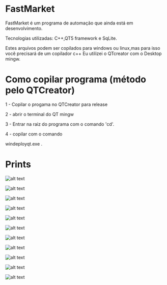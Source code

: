 # FastMarket
FastMarket é um programa de automação que ainda está em desenvolvimento.

Tecnologias utilizadas: C++,QT5 framework e SqLite.

Estes arquivos podem ser copilados para windows ou linux,mas para isso você precisará de um copilador c++
Eu utilizei o QTcreator com o Desktop mingw.

# Como copilar programa (método pelo QTCreator)

1 - Copilar o progama no QTCreator para release 

2 - abrir o terminal do QT mingw

3 - Entrar na raiz do programa com o comando 'cd'.

4 - copilar com o comando 

  windeployqt.exe .

# Prints

![alt text](https://github.com/hun251/FastMarket/blob/main/prints/1.png)

![alt text](https://github.com/hun251/FastMarket/blob/main/prints/2.png)

![alt text](https://github.com/hun251/FastMarket/blob/main/prints/3.png)

![alt text](https://github.com/hun251/FastMarket/blob/main/prints/4.png)

![alt text](https://github.com/hun251/FastMarket/blob/main/prints/5.png)

![alt text](https://github.com/hun251/FastMarket/blob/main/prints/6.png)

![alt text](https://github.com/hun251/FastMarket/blob/main/prints/7.png)

![alt text](https://github.com/hun251/FastMarket/blob/main/prints/8.png)

![alt text](https://github.com/hun251/FastMarket/blob/main/prints/9.png)

![alt text](https://github.com/hun251/FastMarket/blob/main/prints/10.png)

![alt text](https://github.com/hun251/FastMarket/blob/main/prints/11.png)
